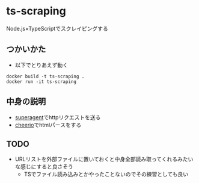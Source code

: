 # ts-scraping
Node.js×TypeScriptでスクレイピングする

## つかいかた
- 以下でとりあえず動く
```
docker build -t ts-scraping .
docker run -it ts-scraping
```

## 中身の説明
- [superagent](https://www.npmjs.com/package/superagent)でhttpリクエストを送る
- [cheerio](https://github.com/cheeriojs/cheerio)でhtmlパースをする

## TODO
- URLリストを外部ファイルに置いておくと中身全部読み取ってくれるみたいな感じにすると良さそう
    - TSでファイル読み込みとかやったことないのでその練習としても良い